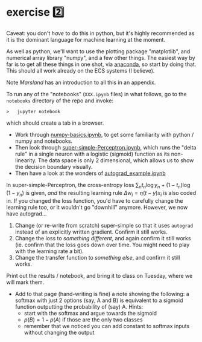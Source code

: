 #  exercise :two:   

Caveat: you don't _have_ to do this in python, but it's highly recommended as it is the dominant language for machine learning at the moment.

As well as python, we'll want to use the plotting package "matplotlib", and numerical array library "numpy", and a few other things. The easiest way by far is to get all these things in one shot, via [anaconda](https://www.anaconda.com/distribution/), so start by doing that. This should all work already on the ECS systems (I believe).

Note _Marsland_ has an introduction to all this in an appendix.

To run any of the "notebooks" (`XXX.ipynb` files) in what follows, go to the `notebooks` directory of the repo and invoke:

`>   jupyter notebook`

which should create a tab in a browser.
 * Work through [numpy-basics.ipynb](../notebooks/numpy-basics.ipynb), to get some familiarity with python / numpy and notebooks.
 * Then look through [super-simple-Perceptron.ipynb](../notebooks/super-simple-Perceptron.ipynb), which runs the "delta rule" in a single neuron with a logistic (sigmoid) function as its non-linearity. The data space is only 2 dimensional, which allows us to show the decision boundary visually.
 * Then have a look at the wonders of [autograd_example.ipynb](../notebooks/autograd_example.ipynb)
  
In super-simple-Perceptron, the cross-entropy loss $`\sum_n t_n \log y_n + (1-t_n) \log (1-y_n)`$ is given, *and* the resulting learning rule $`\Delta w_i = \eta (t-y) x_i`$ is also coded in. If you changed the loss function, you'd have to carefully change the learning rule too, or it wouldn't go "downhill" anymore. However, we now have autograd...

1. Change (or re-write from scratch) super-simple so that it uses `autograd` instead of an explicitly written gradient. Confirm it still works.
1. Change the loss to _something different_, and again confirm it still works (ie. confirm that the loss goes down over time. You might need to play with the learning rate a bit).
1. Change the transfer function to _something else_, and confirm it still works. 

Print out the results / notebook, and bring it to class on Tuesday, where we will mark them.

* Add to that page (hand-writing is fine) a note showing the following: a softmax with just 2 options (say, A and B) is equivalent to a sigmoid function outputting the probability of (say) A. Hints:
   * start with the softmax and argue towards the sigmoid
   * $`p(B) = 1-p(A)`$ if those are the only two classes
   * remember that we noticed you can add constant to softmax inputs without changing the output